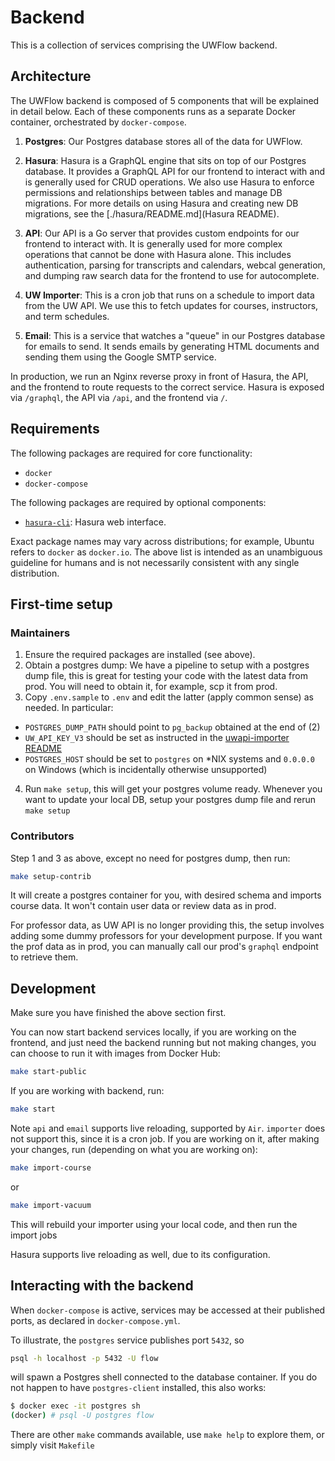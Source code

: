 # Backend

This is a collection of services comprising the UWFlow backend.

## Architecture

The UWFlow backend is composed of 5 components that will be explained in detail below.
Each of these components runs as a separate Docker container, orchestrated by `docker-compose`.

1. **Postgres**: Our Postgres database stores all of the data for UWFlow.

2. **Hasura**: Hasura is a GraphQL engine that sits on top of our Postgres database.
  It provides a GraphQL API for our frontend to interact with and is generally used for CRUD operations.
  We also use Hasura to enforce permissions and relationships between tables and manage DB migrations.
  For more details on using Hasura and creating new DB migrations, see the [./hasura/README.md](Hasura README).

3. **API**: Our API is a Go server that provides custom endpoints for our frontend to interact with.
  It is generally used for more complex operations that cannot be done with Hasura alone.
  This includes authentication, parsing for transcripts and calendars, webcal generation,
  and dumping raw search data for the frontend to use for autocomplete.

4. **UW Importer**: This is a cron job that runs on a schedule to import data from the UW API.
  We use this to fetch updates for courses, instructors, and term schedules.

5. **Email**: This is a service that watches a "queue" in our Postgres database for emails to send.
  It sends emails by generating HTML documents and sending them using the Google SMTP service.

In production, we run an Nginx reverse proxy in front of Hasura, the API, and the frontend
to route requests to the correct service. Hasura is exposed via `/graphql`, the API via `/api`,
and the frontend via `/`.

## Requirements

The following packages are required for core functionality:

- `docker`
- `docker-compose`

The following packages are required by optional components:

- [`hasura-cli`](https://hasura.io/docs/latest/hasura-cli/install-hasura-cli/#install): Hasura web interface. 

Exact package names may vary across distributions;
for example, Ubuntu refers to `docker` as `docker.io`.
The above list is intended as an unambiguous guideline for humans
and is not necessarily consistent with any single distribution.

## First-time setup 

### Maintainers

1. Ensure the required packages are installed (see above).
2. Obtain a postgres dump: We have a pipeline to setup with a postgres dump file, this is great for testing your code with the latest data from prod. You will need to obtain it, for example, scp it from prod. 
3. Copy `.env.sample` to `.env` and edit the latter (apply common sense) as needed. In particular:
  - `POSTGRES_DUMP_PATH` should point to `pg_backup` obtained at the end of (2)
  - `UW_API_KEY_V3` should be set as instructed in the
    [uwapi-importer README](uwapi-importer/README.md)
  - `POSTGRES_HOST` should be set to `postgres` on \*NIX systems
    and `0.0.0.0` on Windows (which is incidentally otherwise unsupported)
4. Run `make setup`, this will get your postgres volume ready. Whenever you want to update your local DB, setup your postgres dump file and rerun `make setup`

### Contributors 
Step 1 and 3 as above, except no need for postgres dump, then run:
```sh
make setup-contrib
```
It will create a postgres container for you, with desired schema and imports course data. It won't contain user data or review data as in prod.

For professor data, as UW API is no longer providing this, the setup involves adding some dummy professors for your development purpose. If you want the prof data as in prod, you can manually call our prod's `graphql` endpoint to retrieve them.

## Development

Make sure you have finished the above section first. 

You can now start backend services locally, if you are working on the frontend, and just need the backend running but not making changes, you can choose to run it with images from Docker Hub: 

```sh
make start-public
``` 

If you are working with backend, run:

```sh
make start
``` 

Note `api` and `email` supports live reloading, supported by `Air`. `importer` does not support this, since it is a cron job. If you are working on it, after making your changes, run (depending on what you are working on): 

```sh
make import-course
``` 

or 

```sh
make import-vacuum
```
This will rebuild your importer using your local code, and then run the import jobs

Hasura supports live reloading as well, due to its configuration.

## Interacting with the backend

When `docker-compose` is active, services may be accessed
at their published ports, as declared in `docker-compose.yml`.

To illustrate, the `postgres` service publishes port `5432`, so
```sh
psql -h localhost -p 5432 -U flow
```
will spawn a Postgres shell connected to the database container.
If you do not happen to have `postgres-client` installed, this also works:
```sh
$ docker exec -it postgres sh
(docker) # psql -U postgres flow 
```

There are other `make` commands available, use `make help` to explore them, or simply visit `Makefile`

